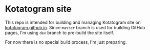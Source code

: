 # Kotatogram site

This repo is intended for building and managing Kotatogram site on [kotatogram.github.io](https://kotatogram.github.io). Since `master` branch is used for building GitHub pages, I'm using `dev` branch to pre-build the site itself.

For now there is no special build process, I'm just preparing.
